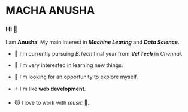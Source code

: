 # MACHA ANUSHA



###  Hi :wave:
 
 I am **Anusha**. My main interest in ***Machine Learing*** and ***Data Science***.
 
* :book: I'm currently pursuing *B.Tech*  final year from ***Vel Tech*** in *Chennai*.

* :full_moon_with_face: I'm very interested in learning new things.

*  :eyes: I'm looking for an opportunity to explore myself.

*  :star: I'm like **web development**. 

* :heart_eyes_cat: I love to work with *music* :musical_note:.
